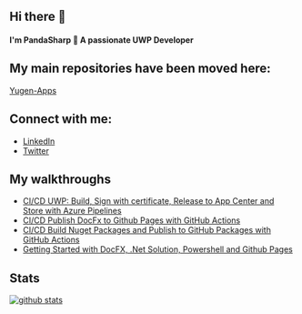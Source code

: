 ## Hi there 👋
#### I'm PandaSharp 🐼 A passionate UWP Developer

## My main repositories have been moved here:
[Yugen-Apps](https://github.com/orgs/Yugen-Apps/)

## Connect with me:
- [LinkedIn](https://www.linkedin.com/in/emilianomagliocca/)
- [Twitter](https://twitter.com/PandaSharp_)

## My walkthroughs
- [CI/CD UWP: Build, Sign with certificate, Release to App Center and Store with Azure Pipelines](https://yugen-apps.github.io/yugen-apps.github.io/yugen-toolkit-docs/articles/walkthroughs/uwp-azure-pipeline.html)
- [CI/CD Publish DocFx to Github Pages with GitHub Actions](https://yugen-apps.github.io/yugen-apps.github.io/yugen-toolkit-docs/articles/walkthroughs/docfx-github-actions.html)
- [CI/CD Build Nuget Packages and Publish to GitHub Packages with GitHub Actions](https://yugen-apps.github.io/yugen-apps.github.io/yugen-toolkit-docs/articles/walkthroughs/nuget-github-actions.html)
- [Getting Started with DocFX, .Net Solution, Powershell and Github Pages](https://yugen-apps.github.io/yugen-apps.github.io/yugen-toolkit-docs/articles/walkthroughs/docfx.html)

## Stats

[![github stats](https://github-readme-stats.vercel.app/api?username=Panda-Sharp)](https://github.com/Panda-Sharp)

<!--
[![github stats](https://github-readme-stats.vercel.app/api/top-langs?username=Panda-Sharp)](https://github.com/Panda-Sharp)
-->
